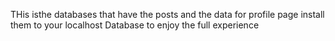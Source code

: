 THis isthe databases that have the posts and the data for profile page install them to your localhost Database to enjoy the full experience
